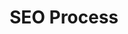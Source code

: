 ---
title: "SEO Process"
draft: false
# meta description
description : "this is meta description"

layout: "redirect"
---